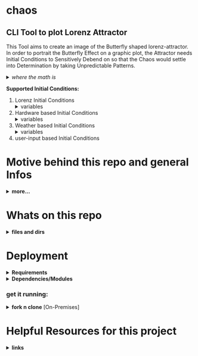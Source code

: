 # chaos
<h2>CLI Tool to plot Lorenz Attractor</h2>

<p>This Tool aims to create an image of the Butterfly shaped lorenz-attractor. In order to portrait the Butterfly Effect on a graphic plot, the Attractor needs Initial Conditions to Sensitively Debend on so that the Chaos would settle into Determination by taking Unpredictable Patterns.</p>
<details>
<summary><em>where the math is</em></summary> <em>to be found in file <b>lorenz_attractor.py</b> lines 17 to 46 is where the Lorenz ordinary differential equations constansts and variables are declared and described.</em> <em>lines from 67 to 81 is where the 'ode's are defined and solved. a graphic for the  equations is in <em>graphs</em> dir.</em>
</details>

<b>Supported Initial Conditions:</b> 
<ol>
  <li>Lorenz Initial Conditions <details><summary>variables</summary>Rate of convection proportional value <em>x</em> = 0<br> Horizontal Temperature Variation proportional value <em>y</em> = 1<br> Vertical Temprature Variation proportional value <em>z</em> = 1,05</details></li> 
  
  <li>Hardware based Initial Conditions <details><summary>variables</summary>Rate of convection proportional value <em>x</em> = CPU-Temprature<br> Horizontal Temperature Variation proportional value <em>y</em> = Memory-Load<br> Vertical Temprature Variation proportional value <em>z</em> = Recived Network Packets</details></li> 

  <li>Weather based Initial Conditions <details><summary>variables</summary>Rate of convection proportional value <em>x</em> = City-Temprature<br> Horizontal Temperature Variation proportional value <em>y</em> = City-Humidity<br> Vertical Temprature Variation proportional value <em>z</em> = City Wind Speed</details></li> 
  
 <li>user-input based Initial Conditions</li> 

</ol>

# Motive behind this repo and general Infos
<details>
<summary><b>more...</b></summary>  
  <p>Nothing fancy here, while I'am trying to understand the chaos theory by reading <em>CHAOS by James Gleick</em></p>
  <p>And also while I' am learning <em>golang</em></p>
  <p>I thought to look up a <em>python</em> script that can plot the Lorenz Attractor, it sounded like fun as by tweaking the Initial Conditions you get to influence the graphic result<p>
  <p>Under the influence of the tragidy of me still not landing a job after my graduation, I picked myself up with the programing language I am comfortable with, <em>python</em> and its cool dependencies and modules</p>
  <p>i started writing funcs.py to integrate user-input to the orginal lorenz_attractor.py plotter script
  and thought about two ways to get unique Initial values for the plot, <b>Hardware readings</b> and <b>Weather readings</b>, the latter based on HTTP request fetched data for a city based on user input. as the fetched data from readings is always slightly different this would garantie a unique slightly different plot on  each run</p><p>in order to get a similiar attractor to Lorenzs, the fetched initial positive valus has to go through under simple math to keep them near to Lorenzs initial variables values where <em>x</em> < 1 & <em>y</em>, <em>z</em> >= 1 </p> 
</details>

# Whats on this repo
<details>
<summary><b>files and dirs</b></summary><br>
  <ul>
  <li><b>__pycache__ </b> directory that is created by the Python interpreter when it imports a module. It contains the compiled bytecode of the module, which can be used to speed up subsequent imports of the same module</li>
  <li><b>.vscode</b> has the settings.json file for your vscode to automate <em>chaosenv</em> activation while running <em>lorenz_attractor.py</em></li>
  <li><b>chaosenv</b> Python enviroment directory to store requierd modules files</li>
  <li><b>graphs</b> directory to store plotted graphics</li>
  <li><b>filesservergraphs</b> pre-build Golang Executable to <b>HTTP</b> serve files in <em>graphs</em> directory on port <u>9630</u></li>
  <li><b>funcs.py</b> functions to integrate user-input</li>
  <li><b>lorenz_attractor.py</b> plotter</li>
 </ul>
</details>

# Deployment
<details>
<summary><b>Requirements</b></summary>
  <ul>
  <li>GNU/LINUX System</li>
  <li>python3</li>
  <li>python3-pip</li>
  <li>python3-venv</li>
</ul>
</details>  

<details>
<summary><b>Dependencies/Modules</b></summary>
  <pre><code>
    numpy
    scipy
    matplotlib
    mpl_toolkits.mplot3d 
    Beautifulsoup
    requests
  </pre></code>
</details>

<h3>get it running:</h3>
<details>
  <summary><b>fork n clone</b> [On-Premises]</summary> <p>fork this repo and clone it localy</p><p>from your local machine:</p><pre><code>
    $ cd chaos
    $ source chaosenv/bin/activate
    (chaosenv)$ python3 lorenz_attractor.py
  </pre></code>
  <p>in case of Error Module not found:<br>make sure that the venv is activated and install the dependencies<pre><code>
    (chaosenv)$ pip install -r requierments.txt
  </pre></code></p>
  <p>in case of other errors, make sure you have both <em>python3-pip</em> and <em>python3-venv</em> packages installed on your system</p>
  <pre><code>
    $ sudo apt install python3-pip python3-venv
    $ python3 -m pip install virtualenv
    $ python3 -m venv ~/chaos/chaosenv
    $ source chaosenv/bin/activate
    (chaosenv)$ pip install --upgrade pip
    (chaosenv)$ pip3 install -r requierments.txt
    (chaosenv)$ pip3 install --upgrade matplotlib
    (chaosenv)$ python3 lorenz_attractor.py
  </pre></code>
  <h3>NOTE:</h3><p>Don't forget to kill fileservergraphs process</p>
</details>

# Helpful Resources for this project
<details>
  <summary>
    <b>links</b>
  </summary>
    <p>https://scipython.com/blog/the-lorenz-attractor/</p>
    <p>https://en.wikipedia.org/wiki/Lorenz_system</p>
    <p>https://python-forum.io/thread-33291.html#:~:text=To%20read%20CPU%20temp%20at,can%20use%20the%20vcgencmd%20command.&text=echo%20%22The%20CPU%20is%20at,temp%20%3D%2045.5%20'C%20degrees.&text=%23which%20returns%20uns%20a%20floating,in%20which%20it%20is%20contained.</p>
    <p>https://stackoverflow.com/questions/58047338/bash-script-for-get-a-only-specific-value-from-linux-command-output</p>
    <p>https://www.cyberciti.biz/faq/linux-list-network-interfaces-names-command/</p>
    <p>https://docs.rackspace.com/support/how-to/identifying-network-interfaces-on-linux/</p>
    <p>https://stackoverflow.com/questions/4289331/how-to-extract-numbers-from-a-string-in-python</p>
    <p>https://www.makeuseof.com/python-live-weather-data/?newsletter_popup=1</p>
    <p>https://www.alexedwards.net/blog/serving-static-sites-with-go</p>
    <p>https://copyprogramming.com/howto/how-to-execute-awk-command-by-python-code</p>
    <p>https://matplotlib.org/stable/tutorials/colors/colormaps.html</p>
    <p>https://stackoverflow.com/questions/58433333/auto-activate-virtual-environment-in-visual-studio-code</p>
    <p>https://www.w3schools.com/html/tryit.asp?filename=tryhtml_elements_br</p>
</details>

